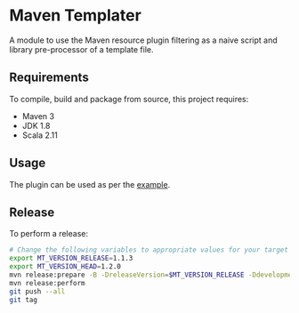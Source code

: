 # Maven Templater

A module to use the Maven resource plugin filtering as a naive script and library pre-processor of a template file.

## Requirements

To compile, build and package from source, this project requires:

* Maven 3
* JDK 1.8
* Scala 2.11

## Usage

The plugin can be used as per the [example](https://github.com/ggear/maven-templater/tree/master/maven-templater-example).

## Release

To perform a release:

```bash
# Change the following variables to appropriate values for your target release
export MT_VERSION_RELEASE=1.1.3
export MT_VERSION_HEAD=1.2.0
mvn release:prepare -B -DreleaseVersion=$MT_VERSION_RELEASE -DdevelopmentVersion=$MT_VERSION_HEAD-SNAPSHOT
mvn release:perform
git push --all
git tag
```
